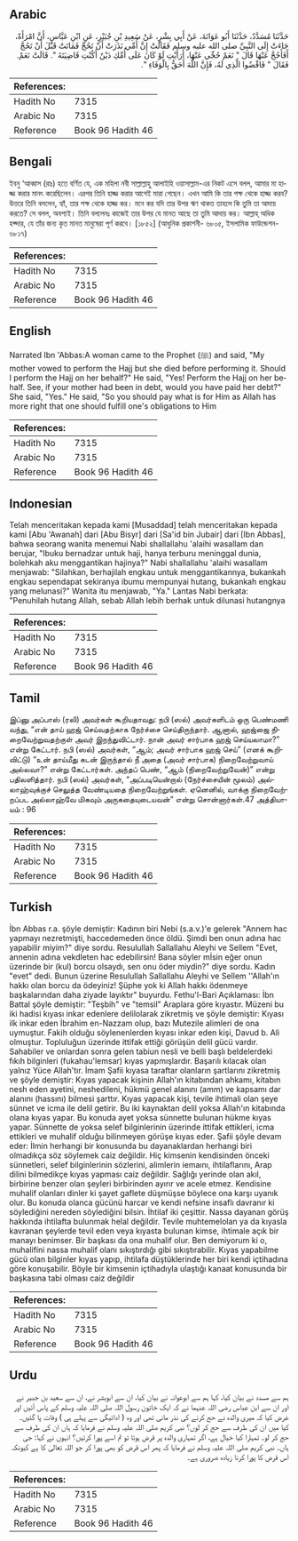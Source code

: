 ## Arabic


<div dir="rtl" lang="ar" style={{fontSize:'larger',backgroundColor:'#f8f9fa',padding:20}}>
حَدَّثَنَا مُسَدَّدٌ، حَدَّثَنَا أَبُو عَوَانَةَ، عَنْ أَبِي بِشْرٍ، عَنْ سَعِيدِ بْنِ جُبَيْرٍ، عَنِ ابْنِ عَبَّاسٍ، أَنَّ امْرَأَةً، جَاءَتْ إِلَى النَّبِيِّ صلى الله عليه وسلم فَقَالَتْ إِنَّ أُمِّي نَذَرَتْ أَنْ تَحُجَّ فَمَاتَتْ قَبْلَ أَنْ تَحُجَّ أَفَأَحُجَّ عَنْهَا قَالَ ‏"‏ نَعَمْ حُجِّي عَنْهَا، أَرَأَيْتِ لَوْ كَانَ عَلَى أُمِّكِ دَيْنٌ أَكُنْتِ قَاضِيَتَهُ ‏"‏‏.‏ قَالَتْ نَعَمْ‏.‏ فَقَالَ ‏"‏ فَاقْضُوا الَّذِي لَهُ، فَإِنَّ اللَّهَ أَحَقُّ بِالْوَفَاءِ ‏"‏‏.‏
</div>
<div style={{backgroundColor:'#f8f9fa',padding:20, marginBottom: 10}}><table> <thead> <tr> <th>References:</th> <th></th> </tr> </thead> <tbody><tr><td>Hadith No</td><td>7315</td></tr><tr><td>Arabic No</td><td>7315</td></tr><tr><td>Reference</td><td>Book 96 Hadith 46</td></tr></tbody></table></div>

## Bengali


<div dir="ltr" lang="bn" style={{fontSize:'larger',backgroundColor:'#f8f9fa',padding:20}}>
ইবনু ‘আব্বাস (রাঃ) হতে বর্ণিত যে, এক মহিলা নবী সাল্লাল্লাহু আলাইহি ওয়াসাল্লাম-এর নিকট এসে বলল, আমার মা হাজ্জ করার মানৎ করেছিলেন। এরপর তিনি হাজ্জ করার আগেই মারা গেছেন। এখন আমি কি তার পক্ষ থেকে হাজ্জ করব? উত্তরে তিনি বললেন, হ্যাঁ, তার পক্ষ থেকে হাজ্জ কর। মনে কর যদি তার উপর ঋণ থাকত তাহলে কি তুমি তা আদায় করতে? সে বলল, অবশ্যই। তিনি বললেনঃ কাজেই তার উপর যে মানত আছে তা তুমি আদায় কর। আল্লাহ্ অধিক হক্দার, যে তাঁর জন্য কৃত মানত মানুষেরা পূর্ণ করবে। [১৮৫২] (আধুনিক প্রকাশনী- ৬৮০৫, ইসলামিক ফাউন্ডেশন- ৬৮১৭)
</div>
<div style={{backgroundColor:'#f8f9fa',padding:20, marginBottom: 10}}><table> <thead> <tr> <th>References:</th> <th></th> </tr> </thead> <tbody><tr><td>Hadith No</td><td>7315</td></tr><tr><td>Arabic No</td><td>7315</td></tr><tr><td>Reference</td><td>Book 96 Hadith 46</td></tr></tbody></table></div>

## English


<div dir="ltr" lang="en" style={{fontSize:'larger',backgroundColor:'#f8f9fa',padding:20}}>
Narrated Ibn 'Abbas:A woman came to the Prophet (ﷺ) and said, "My mother vowed to perform the Hajj but she died before performing it. Should I perform the Hajj on her behalf?" He said, "Yes! Perform the Hajj on her behalf. See, if your mother had been in debt, would you have paid her debt?" She said, "Yes." He said, "So you should pay what is for Him as Allah has more right that one should fulfill one's obligations to Him
</div>
<div style={{backgroundColor:'#f8f9fa',padding:20, marginBottom: 10}}><table> <thead> <tr> <th>References:</th> <th></th> </tr> </thead> <tbody><tr><td>Hadith No</td><td>7315</td></tr><tr><td>Arabic No</td><td>7315</td></tr><tr><td>Reference</td><td>Book 96 Hadith 46</td></tr></tbody></table></div>

## Indonesian


<div dir="ltr" lang="id" style={{fontSize:'larger',backgroundColor:'#f8f9fa',padding:20}}>
Telah menceritakan kepada kami [Musaddad] telah menceritakan kepada kami [Abu 'Awanah] dari [Abu Bisyr] dari [Sa'id bin Jubair] dari [Ibn Abbas], bahwa seorang wanita menemui Nabi shallallahu 'alaihi wasallam dan berujar, "Ibuku bernadzar untuk haji, hanya terburu meninggal dunia, bolehkah aku menggantikan hajinya?" Nabi shallallahu 'alaihi wasallam menjawab: "Silahkan, berhajilah engkau untuk menggantikannya, bukankah engkau sependapat sekiranya ibumu mempunyai hutang, bukankah engkau yang melunasi?" Wanita itu menjawab, "Ya." Lantas Nabi berkata: "Penuhilah hutang Allah, sebab Allah lebih berhak untuk dilunasi hutangnya
</div>
<div style={{backgroundColor:'#f8f9fa',padding:20, marginBottom: 10}}><table> <thead> <tr> <th>References:</th> <th></th> </tr> </thead> <tbody><tr><td>Hadith No</td><td>7315</td></tr><tr><td>Arabic No</td><td>7315</td></tr><tr><td>Reference</td><td>Book 96 Hadith 46</td></tr></tbody></table></div>

## Tamil


<div dir="ltr" lang="ta" style={{fontSize:'larger',backgroundColor:'#f8f9fa',padding:20}}>
இப்னு அப்பாஸ் (ரலி) அவர்கள் கூறியதாவது: நபி (ஸல்) அவர்களிடம் ஒரு பெண்மணி வந்து, “என் தாய் ஹஜ் செய்வதற்காக நேர்ச்சை செய்திருந்தார். ஆனால், ஹஜ்ஜை நிறைவேற்றுவதற்குள் அவர் இறந்துவிட்டார். நான் அவர் சார்பாக ஹஜ் செய்யலாமா?” என்று கேட்டார். நபி (ஸல்) அவர்கள், “ஆம்; அவர் சார்பாக ஹஜ் செய்” (எனக் கூறிவிட்டு) “உன் தாய்மீது கடன் இருந்தால் நீ அதை (அவர் சார்பாக) நிறைவேற்றுவாய் அல்லவா?” என்று கேட்டார்கள். அந்தப் பெண், “ஆம் (நிறைவேற்றுவேன்)” என்று பதிலளித்தார். நபி (ஸல்) அவர்கள், “அப்படியென்றால் (நேர்ச்சையின் மூலம்) அல்லாஹ்வுக்குச் செலுத்த வேண்டியதை நிறைவேற்றுங்கள். ஏனெனில், வாக்கு நிறைவேற்றப்பட அல்லாஹ்வே மிகவும் அருகதையுடையவன்” என்று சொன்னார்கள்.47 அத்தியாயம் : 96
</div>
<div style={{backgroundColor:'#f8f9fa',padding:20, marginBottom: 10}}><table> <thead> <tr> <th>References:</th> <th></th> </tr> </thead> <tbody><tr><td>Hadith No</td><td>7315</td></tr><tr><td>Arabic No</td><td>7315</td></tr><tr><td>Reference</td><td>Book 96 Hadith 46</td></tr></tbody></table></div>

## Turkish


<div dir="ltr" lang="tr" style={{fontSize:'larger',backgroundColor:'#f8f9fa',padding:20}}>
İbn Abbas r.a. şöyle demiştir: Kadının biri Nebi (s.a.v.)'e gelerek "Annem hac yapmayı nezretmişti, haccedemeden önce öldü. Şimdi ben onun adına hac yapabilir miyim?" diye sordu. Resulullah Sallallahu Aleyhi ve Sellem "Evet, annenin adına vekdleten hac edebilirsin! Bana söyler mİsin eğer onun üzerinde bir (kul) borcu olsaydı, sen onu öder miydin?" diye sordu. Kadın "evet" dedi. Bunun üzerine Resulullah Sallallahu Aleyhi ve Sellem ''Allah'ın hakkı olan borcu da ödeyiniz! Şüphe yok ki Allah hakkı ödenmeye başkalarından daha ziyade layıktır" buyurdu. Fethu'l-Bari Açıklaması: İbn Battal şöyle demiştir: "Teşbih" ve "temsil" Araplara göre kıyastır. Müzeni bu iki hadisi kıyası inkar edenlere delilolarak zikretmiş ve şöyle demiştir: Kıyası ilk inkar eden İbrahim en-Nazzam olup, bazı Mutezile alimleri de ona uymuştur. Fakih olduğu söylenenlerden kıyası inkar eden kişi, Davud b. Ali olmuştur. Topluluğun üzerinde ittifak ettiği görüşün delil gücü vardır. Sahabiler ve onlardan sonra gelen tabiun nesli ve belli başlı beldelerdeki fıkıh bilginleri (fukahau'lemsar) kıyas yapmışlardır. Başarılı kılacak olan yalnız Yüce Allah'tır. İmam Şafii kıyasa taraftar olanların şartlarını zikretmiş ve şöyle demiştir: Kıyas yapacak kişinin Allah'ın kitabından ahkamı, kitabın nesh eden ayetini, neshedileni, hükmü genel alanını (amm) ve kapsamı dar alanını (hassını) bilmesi şarttır. Kıyas yapacak kişi, tevile ihtimali olan şeye sünnet ve icma ile delil getirir. Bu iki kaynaktan delil yoksa Allah'ın kitabında olana kıyas yapar. Bu konuda ayet yoksa sünnette bulunan hükme kıyas yapar. Sünnette de yoksa selef bilginlerinin üzerinde ittifak ettikleri, icma ettikleri ve muhalif olduğu bilinmeyen görüşe kıyas eder. Şafii şöyle devam eder: İlmin herhangi bir konusunda bu dayanaklardan herhangi biri olmadıkça söz söylemek caiz değildir. Hiç kimsenin kendisinden önceki sünnetleri, selef bilginlerinin sözlerini, alimlerin iemaını, ihtilaflarını, Arap dilini bilmedikçe kıyas yapması caiz değildir. Sağlığı yerinde olan akıl, birbirine benzer olan şeyleri birbirinden ayırır ve acele etmez. Kendisine muhalif olanları dinler ki şayet gaflete düşmüşse böylece ona karşı uyanık olur. Bu konuda olanca gücünü harcar ve kendi nefsine insaflı davranır ki söylediğini nereden söylediğini bilsin. İhtilaf iki çeşittir. Nassa dayanan görüş hakkında ihtilafta bulunmak helal değildir. Tevile muhtemelolan ya da kıyasla kavranan şeylerde tevil eden veya kıyasta bulunan kimse, ihtimale açık bir manayı benimser. Bir başkası da ona muhalif olur. Ben demiyorum ki o, muhalifini nassa muhalif olanı sıkıştırdığı gibi sıkıştırabilir. Kıyas yapabilme gücü olan bilginler kıyas yapıp, ihtilafa düştüklerinde her biri kendi içtihadına göre konuşabilir. Böyle bir kimsenin içtihadıyla ulaştığı kanaat konusunda bir başkasına tabi olması caiz değildir
</div>
<div style={{backgroundColor:'#f8f9fa',padding:20, marginBottom: 10}}><table> <thead> <tr> <th>References:</th> <th></th> </tr> </thead> <tbody><tr><td>Hadith No</td><td>7315</td></tr><tr><td>Arabic No</td><td>7315</td></tr><tr><td>Reference</td><td>Book 96 Hadith 46</td></tr></tbody></table></div>

## Urdu


<div dir="rtl" lang="ur" style={{fontSize:'larger',backgroundColor:'#f8f9fa',padding:20}}>
ہم سے مسدد نے بیان کیا، کہا ہم سے ابوعوانہ نے بیان کیا، ان سے ابوبشر نے، ان سے سعید بن جبیر نے اور ان سے ابن عباس رضی اللہ عنہما نے کہ ایک خاتون رسول اللہ صلی اللہ علیہ وسلم کے پاس آئیں اور عرض کیا کہ میری والدہ نے حج کرنے کی نذر مانی تھی اور وہ ( ادائیگی سے پہلے ہی ) وفات پا گئیں۔ کیا میں ان کی طرف سے حج کر لوں؟ نبی کریم صلی اللہ علیہ وسلم نے فرمایا کہ ہاں ان کی طرف سے حج کر لو۔ تمہارا کیا خیال ہے، اگر تمہاری والدہ پر قرض ہوتا تو تم اسے پورا کرتیں؟ انہوں نے کہا: جی ہاں۔ نبی کریم صلی اللہ علیہ وسلم نے فرمایا کہ پھر اس قرض کو بھی پورا کر جو اللہ تعالیٰ کا ہے کیونکہ اس قرض کا پورا کرنا زیادہ ضروری ہے۔
</div>
<div style={{backgroundColor:'#f8f9fa',padding:20, marginBottom: 10}}><table> <thead> <tr> <th>References:</th> <th></th> </tr> </thead> <tbody><tr><td>Hadith No</td><td>7315</td></tr><tr><td>Arabic No</td><td>7315</td></tr><tr><td>Reference</td><td>Book 96 Hadith 46</td></tr></tbody></table></div>